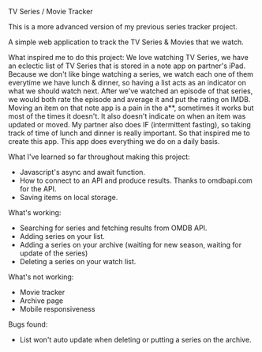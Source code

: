 TV Series / Movie Tracker

This is a more advanced version of my previous series tracker project. 

A simple web application to track the TV Series & Movies that we watch. 

What inspired me to do this project: 
  We love watching TV Series, we have an eclectic list of TV Series that is stored in a note app on partner's iPad. Because we don't like binge watching a series, we watch each one of them everytime we have lunch & dinner, so having a list acts as an indicator on what we should watch next. After we've watched an episode of that series, we would both rate the episode and average it and put the rating on IMDB.
  Moving an item on that note app is a pain in the a**, sometimes it works but most of the times it doesn't. It also doesn't indicate on when an item was updated or moved. My partner also does IF (intermittent fasting), so taking track of time of lunch and dinner is really important. 
  So that inspired me to create this app. This app does everything we do on a daily basis. 
  
What I've learned so far throughout making this project:
  * Javascript's async and await function.
  * How to connect to an API and produce results. Thanks to omdbapi.com for the API.
  * Saving items on local storage.
  
What's working:
  * Searching for series and fetching results from OMDB API.
  * Adding series on your list.
  * Adding a series on your archive (waiting for new season, waiting for update of the series)
  * Deleting a series on your watch list.
  
  
What's not working:
  * Movie tracker
  * Archive page
  * Mobile responsiveness
  
Bugs found:
  * List won't auto update when deleting or putting a series on the archive.
